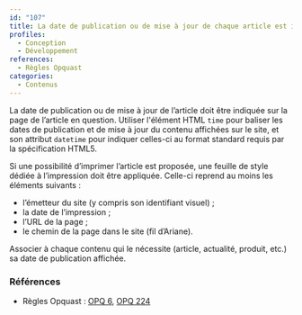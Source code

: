 ```yaml
---
id: "107"
title: La date de publication ou de mise à jour de chaque article est indiquée sur la page de l'article à l'aide de l’élément HTML time.
profiles:
  - Conception
  - Développement
references:
  - Règles Opquast
categories:
  - Contenus
---
```


La date de publication ou de mise à jour de l’article doit être indiquée sur la page de l’article en question.
Utiliser l'élément HTML `time` pour baliser les dates de publication et de mise à jour du contenu affichées sur le site, et son attribut `datetime` pour indiquer celles-ci au format standard requis par la spécification HTML5.

Si une possibilité d’imprimer l’article est proposée, une feuille de style dédiée à l’impression doit être appliquée. Celle-ci reprend au moins les éléments suivants :

* l’émetteur du site (y compris son identifiant visuel) ;
* la date de l’impression ;
* l’URL de la page ;
* le chemin de la page dans le site (fil d’Ariane).

Associer à chaque contenu qui le nécessite (article, actualité, produit, etc.) sa date de publication affichée.

### Références

*   Règles Opquast : [OPQ 6](https://checklists.opquast.com/fr/assurance-qualite-web/la-date-de-publication-des-contenus-qui-le-necessitent-est-indiquee), [OPQ 224](https://checklists.opquast.com/fr/assurance-qualite-web/la-date-de-publication-ou-de-mise-a-jour-des-contenus-est-mise-a-disposition-sous-forme-programmatique)

